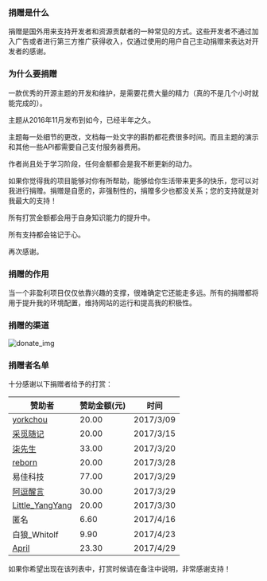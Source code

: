 ### 捐赠是什么

捐赠是国外用来支持开发者和资源贡献者的一种常见的方式。这些开发者不通过加入广告或者进行第三方推广获得收入，仅通过使用的用户自己主动捐赠来表达对开发者的感谢。

### 为什么要捐赠

一款优秀的开源主题的开发和维护，是需要花费大量的精力（真的不是几个小时就能完成的）。

主题从2016年11月发布到如今，已经半年之久。

主题每一处细节的更改，文档每一处文字的斟酌都花费很多时间。而且主题的演示和其他一些API都需要自己支付服务器费用。

作者尚且处于学习阶段，任何金额都会是我不断更新的动力。

如果你觉得我的项目能够对你有所帮助，能够给你生活带来更多的快乐，您可以对我进行捐赠。捐赠是自愿的，非强制性的，捐赠多少也都没关系；您的支持就是对我最大的支持！

所有打赏金额都会用于自身知识能力的提升中。

所有支持都会铭记于心。

再次感谢。

### 捐赠的作用

当一个非盈利项目仅仅依靠兴趣的支撑，很难确定它还能走多远。所有的捐赠都将用于提升我的环境配置，维持网站的运行和提高我的积极性。

### 捐赠的渠道

![donate_img](https://cdn.ihewro.com/img/donate.png)

### 捐赠者名单

十分感谢以下捐赠者给予的打赏：

| 赞助者                                     | 赞助金额(元) | 时间        |
| --------------------------------------- | ------- | --------- |
| [yorkchou](https://yorkchou.com/)       | 20.00   | 2017/3/09 |
| [采觅随记](https://www.needsth.wang/)       | 20.00   | 2017/3/15 |
| [柒先生](http://www.9doe.com/)             | 33.00   | 2017/3/20 |
| [reborn](http://7year.me/)              | 20.00   | 2017/3/28 |
| 易佳科技                                    | 77.00   | 2017/3/29 |
| [阿逗醒言](http://www.ooadoo.com/)          | 30.00   | 2017/3/29 |
| [Little_YangYang](https://endlcode.com) | 20.00   | 2017/3/30 |
| 匿名                                      | 6.60    | 2017/4/16 |
| 白狼_Whitolf                              | 9.90    | 2017/4/23 |
| [April](https://blog.233.re/)           | 23.30   | 2017/4/29 |


如果你希望出现在该列表中，打赏时候请在备注中说明，非常感谢支持！
